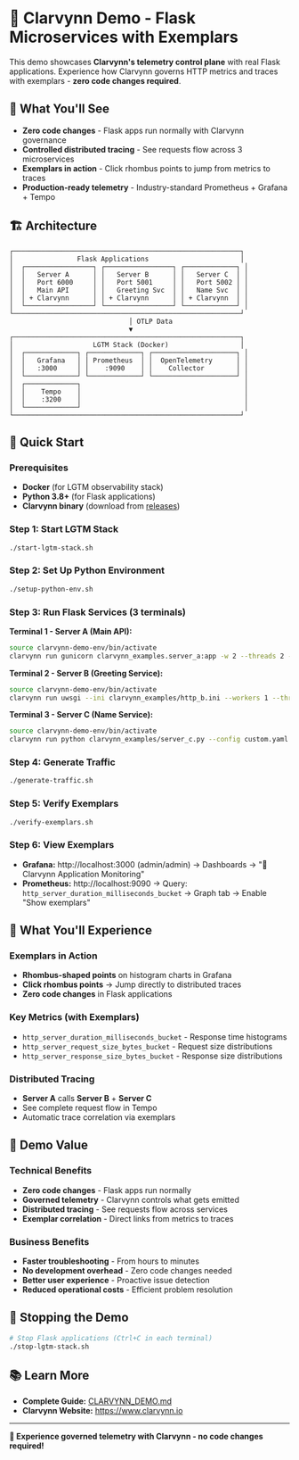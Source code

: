 # 🚀 Clarvynn Demo - Flask Microservices with Exemplars

This demo showcases **Clarvynn's telemetry control plane** with real Flask applications. Experience how Clarvynn governs HTTP metrics and traces with exemplars - **zero code changes required**.

## 🎯 What You'll See

- **Zero code changes** - Flask apps run normally with Clarvynn governance
- **Controlled distributed tracing** - See requests flow across 3 microservices
- **Exemplars in action** - Click rhombus points to jump from metrics to traces
- **Production-ready telemetry** - Industry-standard Prometheus + Grafana + Tempo

## 🏗️ Architecture

```
┌─────────────────────────────────────────────────────────┐
│                Flask Applications                       │
│  ┌─────────────────┐ ┌─────────────────┐ ┌─────────────┐ │
│  │   Server A      │ │   Server B      │ │   Server C  │ │
│  │   Port 6000     │ │   Port 5001     │ │   Port 5002 │ │
│  │   Main API      │ │   Greeting Svc  │ │   Name Svc  │ │
│  │ + Clarvynn      │ │ + Clarvynn      │ │ + Clarvynn  │ │
│  └─────────────────┘ └─────────────────┘ └─────────────┘ │
└─────────────────────────────────────────────────────────┘
                              │ OTLP Data
                              ▼
┌─────────────────────────────────────────────────────────┐
│                    LGTM Stack (Docker)                  │
│  ┌─────────────┐ ┌─────────────┐ ┌─────────────────────┐ │
│  │   Grafana   │ │ Prometheus  │ │  OpenTelemetry      │ │
│  │   :3000     │ │    :9090    │ │    Collector        │ │
│  └─────────────┘ └─────────────┘ └─────────────────────┘ │
│  ┌─────────────┐                                         │
│  │    Tempo    │                                         │
│  │    :3200    │                                         │
│  └─────────────┘                                         │
└─────────────────────────────────────────────────────────┘
```

## 🚀 Quick Start

### Prerequisites
- **Docker** (for LGTM observability stack)
- **Python 3.8+** (for Flask applications)
- **Clarvynn binary** (download from [releases](https://github.com/clarvynn/clarvynn/releases))

### Step 1: Start LGTM Stack
```bash
./start-lgtm-stack.sh
```

### Step 2: Set Up Python Environment
```bash
./setup-python-env.sh
```

### Step 3: Run Flask Services (3 terminals)

**Terminal 1 - Server A (Main API):**
```bash
source clarvynn-demo-env/bin/activate
clarvynn run gunicorn clarvynn_examples.server_a:app -w 2 --threads 2 -b 127.0.0.1:6000 --config custom.yaml --profile server-a-prod
```

**Terminal 2 - Server B (Greeting Service):**
```bash
source clarvynn-demo-env/bin/activate
clarvynn run uwsgi --ini clarvynn_examples/http_b.ini --workers 1 --threads 1 --config custom.yaml --profile server-b-prod
```

**Terminal 3 - Server C (Name Service):**
```bash
source clarvynn-demo-env/bin/activate
clarvynn run python clarvynn_examples/server_c.py --config custom.yaml --profile server-c-prod
```

### Step 4: Generate Traffic
```bash
./generate-traffic.sh
```

### Step 5: Verify Exemplars
```bash
./verify-exemplars.sh
```

### Step 6: View Exemplars
- **Grafana:** http://localhost:3000 (admin/admin) → Dashboards → "🚀 Clarvynn Application Monitoring"
- **Prometheus:** http://localhost:9090 → Query: `http_server_duration_milliseconds_bucket` → Graph tab → Enable "Show exemplars"

## 💎 What You'll Experience

### Exemplars in Action
- **Rhombus-shaped points** on histogram charts in Grafana
- **Click rhombus points** → Jump directly to distributed traces
- **Zero code changes** in Flask applications

### Key Metrics (with Exemplars)
- `http_server_duration_milliseconds_bucket` - Response time histograms
- `http_server_request_size_bytes_bucket` - Request size distributions
- `http_server_response_size_bytes_bucket` - Response size distributions

### Distributed Tracing
- **Server A** calls **Server B** + **Server C**
- See complete request flow in Tempo
- Automatic trace correlation via exemplars

## 🎯 Demo Value

### Technical Benefits
- **Zero code changes** - Flask apps run normally
- **Governed telemetry** - Clarvynn controls what gets emitted
- **Distributed tracing** - See requests flow across services
- **Exemplar correlation** - Direct links from metrics to traces

### Business Benefits
- **Faster troubleshooting** - From hours to minutes
- **No development overhead** - Zero code changes needed
- **Better user experience** - Proactive issue detection
- **Reduced operational costs** - Efficient problem resolution

## 🛑 Stopping the Demo

```bash
# Stop Flask applications (Ctrl+C in each terminal)
./stop-lgtm-stack.sh
```

## 📚 Learn More

- **Complete Guide:** [CLARVYNN_DEMO.md](CLARVYNN_DEMO.md)
- **Clarvynn Website:** https://www.clarvynn.io

---

**🚀 Experience governed telemetry with Clarvynn - no code changes required!**

